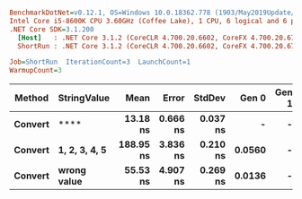 ``` ini

BenchmarkDotNet=v0.12.1, OS=Windows 10.0.18362.778 (1903/May2019Update/19H1)
Intel Core i5-8600K CPU 3.60GHz (Coffee Lake), 1 CPU, 6 logical and 6 physical cores
.NET Core SDK=3.1.200
  [Host]   : .NET Core 3.1.2 (CoreCLR 4.700.20.6602, CoreFX 4.700.20.6702), X64 RyuJIT
  ShortRun : .NET Core 3.1.2 (CoreCLR 4.700.20.6602, CoreFX 4.700.20.6702), X64 RyuJIT

Job=ShortRun  IterationCount=3  LaunchCount=1  
WarmupCount=3  

```
|  Method |   StringValue |      Mean |    Error |   StdDev |  Gen 0 | Gen 1 | Gen 2 | Allocated |
|-------- |-------------- |----------:|---------:|---------:|-------:|------:|------:|----------:|
| **Convert** |              **** |  **13.18 ns** | **0.666 ns** | **0.037 ns** |      **-** |     **-** |     **-** |         **-** |
| **Convert** | **1, 2, 3, 4, 5** | **188.95 ns** | **3.836 ns** | **0.210 ns** | **0.0560** |     **-** |     **-** |     **264 B** |
| **Convert** |   **wrong value** |  **55.53 ns** | **4.907 ns** | **0.269 ns** | **0.0136** |     **-** |     **-** |      **64 B** |
